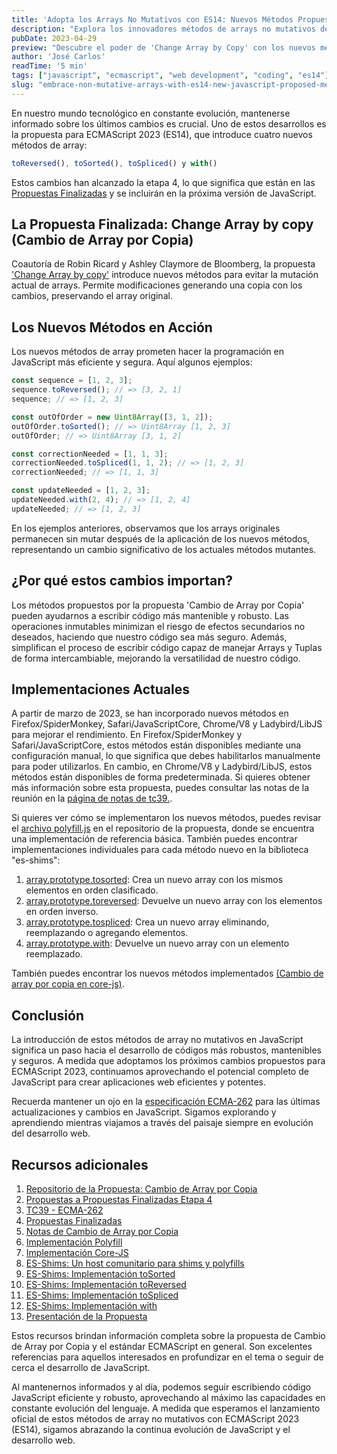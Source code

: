 ```yaml
---
title: 'Adopta los Arrays No Mutativos con ES14: Nuevos Métodos Propuestos en JavaScript'
description: "Explora los innovadores métodos de arrays no mutativos de ECMAScript 2023 (ES14), abriendo caminos para una programación eficiente y segura."
pubDate: 2023-04-29
preview: "Descubre el poder de 'Change Array by Copy' con los nuevos métodos de JavaScript en ES14: toReversed(), toSorted(), toSpliced() y with()."
author: 'José Carlos'
readTime: '5 min'
tags: ["javascript", "ecmascript", "web development", "coding", "es14"]
slug: "embrace-non-mutative-arrays-with-es14-new-javascript-proposed-methods"
---
```


En nuestro mundo tecnológico en constante evolución, mantenerse informado sobre los últimos cambios es crucial. Uno de estos desarrollos es la propuesta para ECMAScript 2023 (ES14), que introduce cuatro nuevos métodos de array:

```javascript 
toReversed(), toSorted(), toSpliced() y with()
``` 

Estos cambios han alcanzado la etapa 4, lo que significa que están en las [Propuestas Finalizadas](https://github.com/tc39/proposals/blob/HEAD/finished-proposals.md) y se incluirán en la próxima versión de JavaScript.

## La Propuesta Finalizada: Change Array by copy (Cambio de Array por Copia)

Coautoría de Robin Ricard y Ashley Claymore de Bloomberg, la propuesta ['Change Array by copy'](https://github.com/tc39/proposal-change-array-by-copy) introduce nuevos métodos para evitar la mutación actual de arrays. Permite modificaciones generando una copia con los cambios, preservando el array original.

## Los Nuevos Métodos en Acción

Los nuevos métodos de array prometen hacer la programación en JavaScript más eficiente y segura. Aquí algunos ejemplos:

```javascript
const sequence = [1, 2, 3];
sequence.toReversed(); // => [3, 2, 1]
sequence; // => [1, 2, 3]

const outOfOrder = new Uint8Array([3, 1, 2]);
outOfOrder.toSorted(); // => Uint8Array [1, 2, 3]
outOfOrder; // => Uint8Array [3, 1, 2]

const correctionNeeded = [1, 1, 3];
correctionNeeded.toSpliced(1, 1, 2); // => [1, 2, 3]
correctionNeeded; // => [1, 1, 3]

const updateNeeded = [1, 2, 3];
updateNeeded.with(2, 4); // => [1, 2, 4]
updateNeeded; // => [1, 2, 3]
```

En los ejemplos anteriores, observamos que los arrays originales permanecen sin mutar después de la aplicación de los nuevos métodos, representando un cambio significativo de los actuales métodos mutantes.

## ¿Por qué estos cambios importan?

Los métodos propuestos por la propuesta 'Cambio de Array por Copia' pueden ayudarnos a escribir código más mantenible y robusto. Las operaciones inmutables minimizan el riesgo de efectos secundarios no deseados, haciendo que nuestro código sea más seguro. Además, simplifican el proceso de escribir código capaz de manejar Arrays y Tuplas de forma intercambiable, mejorando la versatilidad de nuestro código.

## Implementaciones Actuales

A partir de marzo de 2023, se han incorporado nuevos métodos en Firefox/SpiderMonkey, Safari/JavaScriptCore, Chrome/V8 y Ladybird/LibJS para mejorar el rendimiento. En Firefox/SpiderMonkey y Safari/JavaScriptCore, estos métodos están disponibles mediante una configuración manual, lo que significa que debes habilitarlos manualmente para poder utilizarlos. En cambio, en Chrome/V8 y Ladybird/LibJS, estos métodos están disponibles de forma predeterminada. Si quieres obtener más información sobre esta propuesta, puedes consultar las notas de la reunión en la [página de notas de tc39.](https://github.com/tc39/notes/blob/HEAD/meetings/2022-03/mar-30.md#change-array-by-copy).

Si quieres ver cómo se implementaron los nuevos métodos, puedes revisar el [archivo polyfill.js](https://github.com/tc39/proposal-change-array-by-copy/blob/main/polyfill.js) en el repositorio de la propuesta, donde se encuentra una implementación de referencia básica. También puedes encontrar implementaciones individuales para cada método nuevo en la biblioteca "es-shims":

1. [array.prototype.tosorted](https://www.npmjs.com/package/array.prototype.tosorted): Crea un nuevo array con los mismos elementos en orden clasificado.
2. [array.prototype.toreversed](https://www.npmjs.com/package/array.prototype.toreversed): Devuelve un nuevo array con los elementos en orden inverso.
3. [array.prototype.tospliced](https://www.npmjs.com/package/array.prototype.tospliced): Crea un nuevo array eliminando, reemplazando o agregando elementos.
4. [array.prototype.with](https://www.npmjs.com/package/array.prototype.with): Devuelve un nuevo array con un elemento reemplazado.

También puedes encontrar los nuevos métodos implementados [(Cambio de array por copia en core-js)](https://github.com/zloirock/core-js#change-array-by-copy).

## Conclusión

La introducción de estos métodos de array no mutativos en JavaScript significa un paso hacia el desarrollo de códigos más robustos, mantenibles y seguros. A medida que adoptamos los próximos cambios propuestos para ECMAScript 2023, continuamos aprovechando el potencial completo de JavaScript para crear aplicaciones web eficientes y potentes.

Recuerda mantener un ojo en la [especificación ECMA-262](https://tc39.es/ecma262/) para las últimas actualizaciones y cambios en JavaScript. Sigamos explorando y aprendiendo mientras viajamos a través del paisaje siempre en evolución del desarrollo web.

## Recursos adicionales

1. <a href="https://github.com/tc39/proposal-change-array-by-copy" target="_blank" rel="noreferrer">Repositorio de la Propuesta: Cambio de Array por Copia</a>
2. <a href="https://github.com/tc39/proposals/commit/ad4df8435f27f39eda26db3b940ae151980c8015#diff-af1d66eb7dbbf6f66e871d26bcad07076a557256a957f558ca21e60924e2b0b7" target="_blank" rel="noreferrer">Propuestas a Propuestas Finalizadas Etapa 4</a>
3. <a href="https://tc39.es/ecma262/" target="_blank" rel="noreferrer">TC39 - ECMA-262</a>
4. <a href="https://github.com/tc39/proposals/blob/HEAD/finished-proposals.md" target="_blank" rel="noreferrer">Propuestas Finalizadas</a>
5. <a href="https://github.com/tc39/notes/blob/HEAD/meetings/2022-03/mar-30.md#change-array-by-copy" target="_blank" rel="noreferrer">Notas de Cambio de Array por Copia</a>
6. <a href="https://github.com/tc39/proposal-change-array-by-copy/blob/main/polyfill.js" target="_blank" rel="noreferrer">Implementación Polyfill</a>
7. <a href="https://github.com/zloirock/core-js#change-array-by-copy" target="_blank" rel="noreferrer">Implementación Core-JS</a>
8. <a href="https://github.com/es-shims" target="_blank" rel="noreferrer">ES-Shims: Un host comunitario para shims y polyfills</a>
9. <a href="https://www.npmjs.com/package/array.prototype.tosorted" target="_blank" rel="noreferrer">ES-Shims: Implementación toSorted</a>
10. <a href="https://www.npmjs.com/package/array.prototype.toreversed" target="_blank" rel="noreferrer">ES-Shims: Implementación toReversed</a>
11. <a href="https://www.npmjs.com/package/array.prototype.tospliced" target="_blank" rel="noreferrer">ES-Shims: Implementación toSpliced</a>
12. <a href="https://www.npmjs.com/package/array.prototype.with" target="_blank" rel="noreferrer">ES-Shims: Implementación with</a>
13. <a href="https://www.dropbox.com/s/5rabrx387snkbfn/change_array_by_copy_at_tc39_march_2022.pdf?dl=0" target="_blank" rel="noreferrer">Presentación de la Propuesta</a>

Estos recursos brindan información completa sobre la propuesta de Cambio de Array por Copia y el estándar ECMAScript en general. Son excelentes referencias para aquellos interesados en profundizar en el tema o seguir de cerca el desarrollo de JavaScript.

Al mantenernos informados y al día, podemos seguir escribiendo código JavaScript eficiente y robusto, aprovechando al máximo las capacidades en constante evolución del lenguaje. A medida que esperamos el lanzamiento oficial de estos métodos de array no mutativos con ECMAScript 2023 (ES14), sigamos abrazando la continua evolución de JavaScript y el desarrollo web.